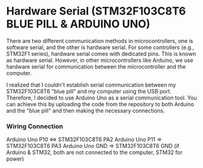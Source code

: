 # Hardware Serial (STM32F103C8T6 BLUE PILL & ARDUINO UNO)
There are two different communication methods in microcontrollers, one is software serial, and the other is hardware serial. For some controllers (e.g., STM32F1 series), hardware serial comes with dedicated pins. This is known as hardware serial. However, in other microcontrollers like Arduino, we use hardware serial for communication between the microcontroller and the computer.

I realized that I couldn't establish serial communication between my STM32F103C8T6 "blue pill" and my computer using the USB port. Therefore, I decided to use Arduino Uno as a serial communication tool. You can achieve this by uploading the code from the repository to both Arduino and the "blue pill" and then making the necessary connections.

### Wiring Connection

Arduino Uno P10 <=> STM32F103C8T6 PA2
Arduino Uno P11 => STM32F103C8T6 PA3
Arduino Uno GND => STM32F103C8T6 GND (if Arduino & STM32, both are not connected to the computer, STM32 for power)

